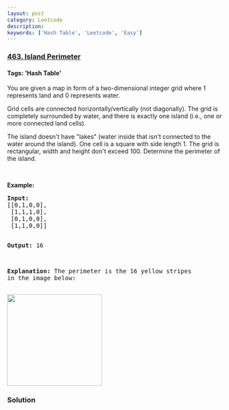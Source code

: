 ```yaml
---
layout: post
category: Leetcode
description: 
keywords: ['Hash Table', 'Leetcode', 'Easy']
---
```

### [463. Island Perimeter](https://leetcode.com/problems/island-perimeter)

#### Tags: 'Hash Table'

<div class="content__u3I1 question-content__JfgR"><div><p>You are given a map in form of a two-dimensional integer grid where 1 represents land and 0 represents water.</p>
<p>Grid cells are connected horizontally/vertically (not diagonally). The grid is completely surrounded by water, and there is exactly one island (i.e., one or more connected land cells).</p>
<p>The island doesn't have "lakes" (water inside that isn't connected to the water around the island). One cell is a square with side length 1. The grid is rectangular, width and height don't exceed 100. Determine the perimeter of the island.</p>
<p> </p>
<p><b>Example:</b></p>
<pre><strong>Input:</strong>
[[0,1,0,0],
 [1,1,1,0],
 [0,1,0,0],
 [1,1,0,0]]

<strong>Output:</strong> 16

<strong>Explanation:</strong> The perimeter is the 16 yellow stripes in the image below:

<img src="https://assets.leetcode.com/uploads/2018/10/12/island.png" style="width: 221px; height: 213px;"/>
</pre>
</div></div>

### Solution
